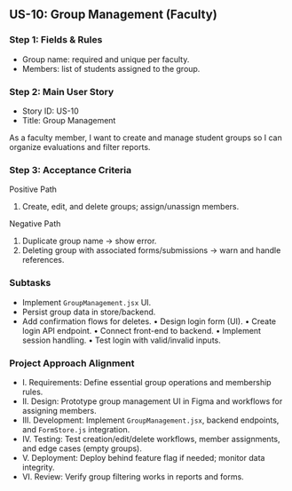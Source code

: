 ## US-10: Group Management (Faculty)

### Step 1: Fields & Rules
- Group name: required and unique per faculty.
- Members: list of students assigned to the group.

### Step 2: Main User Story
- Story ID: US-10
- Title: Group Management

As a faculty member, I want to create and manage student groups so I can organize evaluations and filter reports.

### Step 3: Acceptance Criteria
Positive Path
1. Create, edit, and delete groups; assign/unassign members.

Negative Path
1. Duplicate group name → show error.
2. Deleting group with associated forms/submissions → warn and handle references.

### Subtasks
- Implement `GroupManagement.jsx` UI.
- Persist group data in store/backend.
- Add confirmation flows for deletes.
• Design login form (UI).
• Create login API endpoint.
• Connect front-end to backend.
• Implement session handling.
• Test login with valid/invalid inputs.

### Project Approach Alignment
- I. Requirements: Define essential group operations and membership rules.
- II. Design: Prototype group management UI in Figma and workflows for assigning members.
- III. Development: Implement `GroupManagement.jsx`, backend endpoints, and `FormStore.js` integration.
- IV. Testing: Test creation/edit/delete workflows, member assignments, and edge cases (empty groups).
- V. Deployment: Deploy behind feature flag if needed; monitor data integrity.
- VI. Review: Verify group filtering works in reports and forms.
